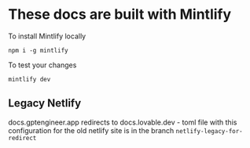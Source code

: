 # These docs are built with Mintlify

To install Mintlify locally

```
npm i -g mintlify
```

To test your changes

```
mintlify dev
```

## Legacy Netlify

docs.gptengineer.app redirects to docs.lovable.dev - toml file with this configuration for the old netlify site is in the branch `netlify-legacy-for-redirect`